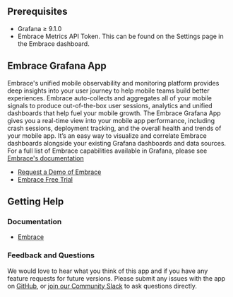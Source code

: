 ## Prerequisites ##

- Grafana ≥ 9.1.0
- Embrace Metrics API Token. This can be found on the Settings page in the Embrace dashboard.

## Embrace Grafana App ##

Embrace's unified mobile observability and monitoring platform provides deep insights into your user journey to help mobile teams build better experiences. Embrace auto-collects and aggregates all of your mobile signals to produce out-of-the-box user sessions, analytics and unified dashboards that help fuel your mobile growth.
The Embrace Grafana App gives you a real-time view into your mobile app performance, including crash sessions, deployment tracking, and the overall health and trends of your mobile app. It’s an easy way to visualize and correlate Embrace dashboards alongside your existing Grafana dashboards and data sources.
For a full list of Embrace capabilities available in Grafana, please see [Embrace's documentation](https://embrace.io/docs/partners/grafana/)

- [Request a Demo of Embrace](https://dash.embrace.io/signup?utm_source=website&utm_medium=docs&utm_campaign=grafana-plugin+)
- [Embrace Free Trial](https://embrace.io/request-demo/?utm_source=website&utm_medium=docs&utm_campaign=grafana-plugin+)

## Getting Help ##

### Documentation ###

- [Embrace](https://embrace.io/docs/embrace-api/grafana_integrations/)

### Feedback and Questions ###

We would love to hear what you think of this app and if you have any feature requests for future versions. Please submit any issues with the app on [GitHub](https://github.com/embrace-io/grafana-metric-plugin/issues), or [join our Community Slack](https://community.embrace.io/) to ask questions directly. 

